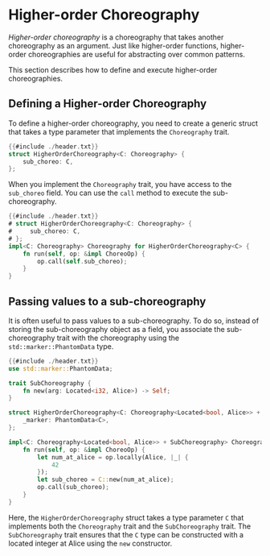 # Higher-order Choreography

_Higher-order choreography_ is a choreography that takes another choreography as an argument. Just like higher-order functions, higher-order choreographies are useful for abstracting over common patterns.

This section describes how to define and execute higher-order choreographies.

## Defining a Higher-order Choreography

To define a higher-order choreography, you need to create a generic struct that takes a type parameter that implements the `Choreography` trait.

```rust
{{#include ./header.txt}}
struct HigherOrderChoreography<C: Choreography> {
    sub_choreo: C,
};
```

When you implement the `Choreography` trait, you have access to the `sub_choreo` field. You can use the `call` method to execute the sub-choreography.

```rust
{{#include ./header.txt}}
# struct HigherOrderChoreography<C: Choreography> {
#     sub_choreo: C,
# };
impl<C: Choreography> Choreography for HigherOrderChoreography<C> {
    fn run(self, op: &impl ChoreoOp) {
        op.call(self.sub_choreo);
    }
}
```

## Passing values to a sub-choreography

It is often useful to pass values to a sub-choreography. To do so, instead of storing the sub-choreography object as a field, you associate the sub-choreography trait with the choreography using the `std::marker::PhantomData` type.

```rust
{{#include ./header.txt}}
use std::marker::PhantomData;

trait SubChoreography {
    fn new(arg: Located<i32, Alice>) -> Self;
}

struct HigherOrderChoreography<C: Choreography<Located<bool, Alice>> + SubChoreography> {
    _marker: PhantomData<C>,
};

impl<C: Choreography<Located<bool, Alice>> + SubChoreography> Choreography for HigherOrderChoreography<C> {
    fn run(self, op: &impl ChoreoOp) {
        let num_at_alice = op.locally(Alice, |_| {
            42
        });
        let sub_choreo = C::new(num_at_alice);
        op.call(sub_choreo);
    }
}
```

Here, the `HigherOrderChoreography` struct takes a type parameter `C` that implements both the `Choreography` trait and the `SubChoreography` trait. The `SubChoreography` trait ensures that the `C` type can be constructed with a located integer at Alice using the `new` constructor.
